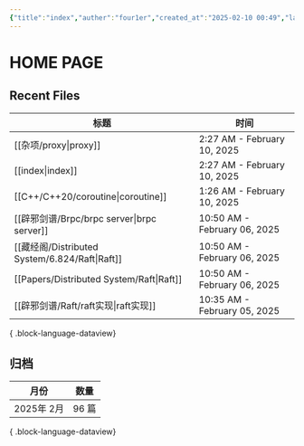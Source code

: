 ```yaml
---
{"title":"index","auther":"four1er","created_at":"2025-02-10 00:49","last modify":"2025-02-10 00:49","file path":"index.md","tags":["gardenEntry"],"dg-publish":true,"dg-home":true,"permalink":"/index/","dgPassFrontmatter":true,"created":"2025-02-10T02:27:08.819+08:00","updated":"2025-02-10T12:31:40.977+08:00"}
---
```


# HOME PAGE

## Recent Files

| 标题                                             | 时间                           |
| ---------------------------------------------- | ---------------------------- |
| [[杂项/proxy\|proxy]]                         | 2:27 AM - February 10, 2025  |
| [[index\|index]]                            | 2:27 AM - February 10, 2025  |
| [[C++/C++20/coroutine\|coroutine]]          | 1:26 AM - February 10, 2025  |
| [[辟邪剑谱/Brpc/brpc server\|brpc server]]      | 10:50 AM - February 06, 2025 |
| [[藏经阁/Distributed System/6.824/Raft\|Raft]] | 10:50 AM - February 06, 2025 |
| [[Papers/Distributed System/Raft\|Raft]]    | 10:50 AM - February 06, 2025 |
| [[辟邪剑谱/Raft/raft实现\|raft实现]]                | 10:35 AM - February 05, 2025 |

{ .block-language-dataview}

## 归档
| 月份       | 数量   |
| -------- | ---- |
| 2025年 2月 | 96 篇 |

{ .block-language-dataview}
